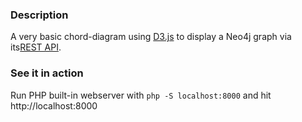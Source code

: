 ### Description

A very basic chord-diagram using [D3.js](http://mbostock.github.com/d3/) to display a Neo4j graph via its[REST API](http://components.neo4j.org/neo4j-server/milestone/rest.html).

### See it in action

Run PHP built-in webserver with `php -S localhost:8000` and hit http://localhost:8000